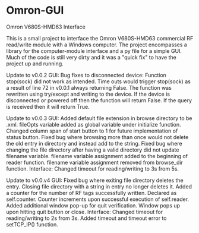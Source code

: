 # Omron-GUI
Omron V680S-HMD63 Interface

This is a small project to interface the Omron V680S-HMD63 commercial RF read/write module with a Windows computer. The project encompasses
a library for the computer-module interface and a py file for a simple GUI. Much of the code is still very dirty and it was a "quick fix"
to have the project up and running. 

Update to v0.0.2
  GUI:
    Bug fixes to disconnected device:
    Function stop(sock) did not work as intended. Time outs would trigger stop(sock) as a result of line 72 in v0.0.1 always returning
    False. The function was rewritten using try/except and writing to the device. If the device is disconnected or powered off then the 
    function will return False. If the query is received then it will return True.

Update to v0.0.3
  GUI:
    Added default file extension in browse directory to be .xml. fileOpts variable added as global variable under initialize function.
    Changed column span of start button to 1 for future implementation of status button.
    Fixed bug where browsing more than once would not delete the old entry in directory and instead add to the string.
    Fixed bug where changing the file directory after having a valid directory did not update filename variable. filename variable 
    assignment added to the beginning of reader function. filename variable assignment removed from browse_dir function.
  Interface:
    Changed timeout for reading/writing to 3s from 5s.

Update to v0.0.v4
  GUI:
    Fixed bug where exiting file directory deletes the entry. Closing file directory with a string in entry no longer deletes it. 
    Added a counter for the number of RF tags successfully written. Declared as self.counter. Counter increments upon successful
    execution of self.reader.
    Added additional window pop-up for quit verification. Window pops up upon hitting quit button or close.
  Interface:
    Changed timeout for reading/writing to 2s from 3s.
    Added timeout and timeout error to setTCP_IP() function.
